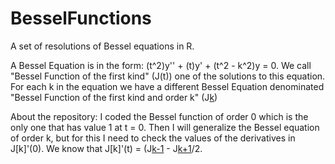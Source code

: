 # BesselFunctions
A set of resolutions of Bessel equations in R.

A Bessel Equation is in the form: (t^2)y'' + (t)y' + (t^2 - k^2)y = 0.
We call "Bessel Function of the first kind" (J(t)) one of the solutions to this equation.
For each k in the equation we have a different Bessel Equation denominated "Bessel Function of the first kind and order k" (J[k](t))

About the repository:
I coded the Bessel function of order 0 which is the only one that has value 1 at t = 0.
Then I will generalize the Bessel equation of order k,
but for this I need to check the values of the derivatives in J[k]'(0).
We know that J[k]'(t) = (J[k-1](t) - J[k+1](t)/2.

